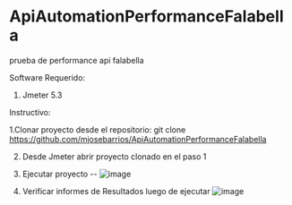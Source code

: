 # ApiAutomationPerformanceFalabella
 prueba de performance api falabella
 
 Software Requerido:
 1. Jmeter 5.3
 
  Instructivo:
 
 1.Clonar proyecto desde el repositorio:
   git clone https://github.com/mjosebarrios/ApiAutomationPerformanceFalabella
   
   2. Desde Jmeter abrir proyecto clonado en el paso 1
   
   3. Ejecutar proyecto -- 
   ![image](https://user-images.githubusercontent.com/114890234/193570517-f2076b9d-d40c-4491-ba49-d95ad1211252.png)

   
   4. Verificar informes de Resultados luego de ejecutar
   ![image](https://user-images.githubusercontent.com/114890234/193570703-86953893-1bb7-4bd9-b2cd-ad550f462cf8.png)

   

